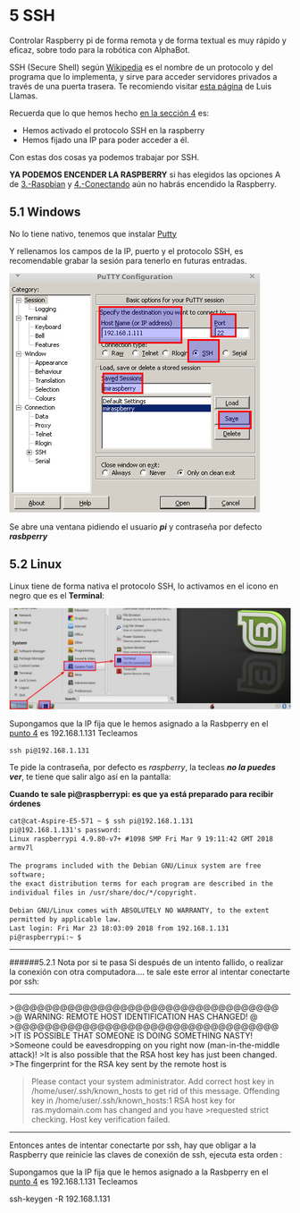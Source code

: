 # 5 SSH

Controlar Raspberry pi de forma remota y de forma textual es muy rápido y eficaz, sobre todo para la robótica con AlphaBot.

SSH \(Secure Shell\) según [Wikipedia](https://es.wikipedia.org/wiki/Secure_Shell) es el nombre de un protocolo y del programa que lo implementa, y sirve para acceder servidores privados a través de una puerta trasera. Te recomiendo visitar [esta página](https://www.luisllamas.es/consola-de-comandos-raspberry-pi/) de Luis Llamas.

Recuerda que lo que hemos hecho [en la sección 4](/4-primera-comunicacion.md) es:

* Hemos activado el protocolo SSH en la raspberry
* Hemos fijado una IP para poder acceder a él.

Con estas dos cosas ya podemos trabajar por SSH.

**YA PODEMOS ENCENDER LA RASPBERRY** si has elegidos las opciones A de [3.-Raspbian](/3-raspbian.md) y [4.-Conectando](/4-primera-comunicacion.md) aún no habrás encendido la Raspberry.

## 5.1 Windows

No lo tiene nativo, tenemos que instalar [Putty](https://www.putty.org/)

Y rellenamos los campos de la IP, puerto y el protocolo SSH, es recomendable grabar la sesión para tenerlo en futuras entradas.

![](/assets/Selection_043.png)

Se abre una ventana pidiendo el usuario _**pi**_ y contraseña por defecto _**rasbperry**_


## 5.2 Linux

Linux tiene de forma nativa el protocolo SSH, lo activamos en el icono en negro que es el **Terminal**:

![](/assets/terminal-where.jpg)

Supongamos que la IP fija que le hemos asignado a la Rasbperry en el [punto 4](/4-primera-comunicacion.md) es 192.168.1.131 Tecleamos

```
ssh pi@192.168.1.131
```

Te pide la contraseña, por defecto es _raspberry_, la tecleas _**no la puedes ver**_, te tiene que salir algo así en la pantalla:

**Cuando te sale pi@raspberrypi: es que ya está preparado para recibir órdenes**

```
cat@cat-Aspire-E5-571 ~ $ ssh pi@192.168.1.131
pi@192.168.1.131's password: 
Linux raspberrypi 4.9.80-v7+ #1098 SMP Fri Mar 9 19:11:42 GMT 2018 armv7l

The programs included with the Debian GNU/Linux system are free software;
the exact distribution terms for each program are described in the
individual files in /usr/share/doc/*/copyright.

Debian GNU/Linux comes with ABSOLUTELY NO WARRANTY, to the extent
permitted by applicable law.
Last login: Fri Mar 23 18:03:09 2018 from 192.168.1.131
pi@raspberrypi:~ $
```
<hr/>

######5.2.1 Nota por si te pasa
Si después de un intento fallido, o realizar la conexión con otra computadora.... te sale este error al intentar conectarte por ssh:
<hr/>
>@@@@@@@@@@@@@@@@@@@@@@@@@@@@@@@@@@@
>@    WARNING: REMOTE HOST IDENTIFICATION HAS CHANGED!     @
>@@@@@@@@@@@@@@@@@@@@@@@@@@@@@@@@@@@
>IT IS POSSIBLE THAT SOMEONE IS DOING SOMETHING NASTY!
>Someone could be eavesdropping on you right now (man-in-the-middle attack)!
>It is also possible that the RSA host key has just been changed.
>The fingerprint for the RSA key sent by the remote host is

>Please contact your system administrator.
>Add correct host key in /home/user/.ssh/known_hosts to get rid of this message.
>Offending key in /home/user/.ssh/known_hosts:1
>RSA host key for ras.mydomain.com has changed and you have >requested strict checking.
>Host key verification failed.

<hr/>

Entonces antes de intentar conectarte por ssh, hay que obligar a la Raspberry que reinicie las claves de conexión de ssh, ejecuta esta orden :

Supongamos que la IP fija que le hemos asignado a la Rasbperry en el[ punto 4](/4-primera-comunicacion.md) es 192.168.1.131 Tecleamos

ssh-keygen -R 192.168.1.131